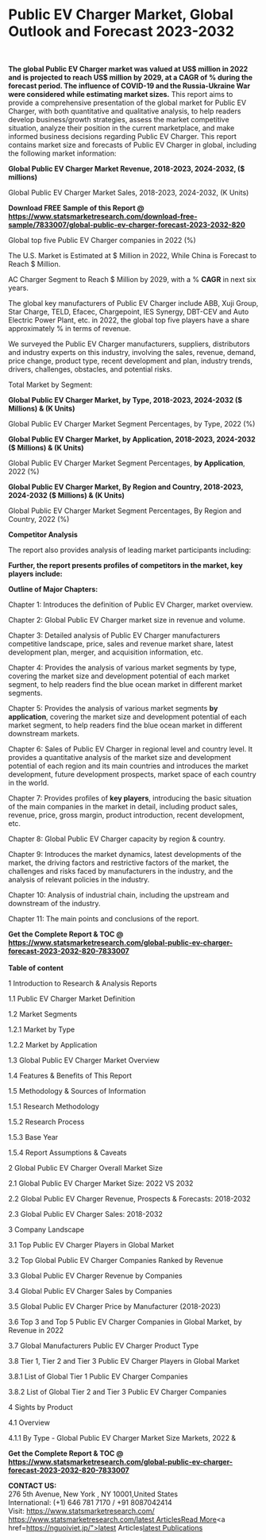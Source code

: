 <h1>Public EV Charger Market, Global Outlook and Forecast 2023-2032</h1><br/><p><strong>The global Public EV Charger market was valued at US$ million in 2022 and is projected to reach US$ million by 2029, at a <strong>CAGR</strong> of % during the forecast period. The influence of COVID-19 and the Russia-Ukraine War were considered while estimating market sizes.</strong> This report aims to provide a comprehensive presentation of the global market for Public EV Charger, with both quantitative and qualitative analysis, to help readers develop business/growth strategies, assess the market competitive situation, analyze their position in the current marketplace, and make informed business decisions regarding Public EV Charger. This report contains market size and forecasts of Public EV Charger in global, including the following market information:</p><p><strong>Global Public EV Charger Market Revenue, 2018-2023, 2024-2032, ($ millions)</strong></p><p>Global Public EV Charger Market Sales, 2018-2023, 2024-2032, (K Units)</p><p><strong>Download FREE Sample of this Report @ <a href="https://www.statsmarketresearch.com/download-free-sample/7833007/global-public-ev-charger-forecast-2023-2032-820">https://www.statsmarketresearch.com/download-free-sample/7833007/global-public-ev-charger-forecast-2023-2032-820</a></strong></p><p>Global top five Public EV Charger companies in 2022 (%)</p><p>The U.S. Market is Estimated at $ Million in 2022, While China is Forecast to Reach $ Million.</p><p>AC Charger Segment to Reach $ Million by 2029, with a % <strong>CAGR</strong> in next six years.</p><p>The global key manufacturers of Public EV Charger include ABB, Xuji Group, Star Charge, TELD, Efacec, Chargepoint, IES Synergy, DBT-CEV and Auto Electric Power Plant, etc. in 2022, the global top five players have a share approximately % in terms of revenue.</p><p>We surveyed the Public EV Charger manufacturers, suppliers, distributors and industry experts on this industry, involving the sales, revenue, demand, price change, product type, recent development and plan, industry trends, drivers, challenges, obstacles, and potential risks.</p><p>Total Market by Segment:</p><p><strong>Global Public EV Charger Market, by Type, 2018-2023, 2024-2032 ($ Millions) & (K Units)</strong></p><p>Global Public EV Charger Market Segment Percentages, by Type, 2022 (%)</p><p><strong>Global Public EV Charger Market, <strong>by Application</strong>, 2018-2023, 2024-2032 ($ Millions) & (K Units)</strong></p><p>Global Public EV Charger Market Segment Percentages, <strong>by Application</strong>, 2022 (%)</p><p><strong>Global Public EV Charger Market, By Region and Country, 2018-2023, 2024-2032 ($ Millions) & (K Units)</strong></p><p>Global Public EV Charger Market Segment Percentages, By Region and Country, 2022 (%)</p><p><strong>Competitor Analysis</strong></p><p>The report also provides analysis of leading market participants including:</p><p><strong>Further, the report presents profiles of competitors in the market, <strong>key players</strong> include:</strong></p><p><strong>Outline of Major Chapters:</strong></p><p>Chapter 1: Introduces the definition of Public EV Charger, market overview.</p><p>Chapter 2: Global Public EV Charger market size in revenue and volume.</p><p>Chapter 3: Detailed analysis of Public EV Charger manufacturers competitive landscape, price, sales and revenue market share, latest development plan, merger, and acquisition information, etc.</p><p>Chapter 4: Provides the analysis of various market segments by type, covering the market size and development potential of each market segment, to help readers find the blue ocean market in different market segments.</p><p>Chapter 5: Provides the analysis of various market segments <strong>by application</strong>, covering the market size and development potential of each market segment, to help readers find the blue ocean market in different downstream markets.</p><p>Chapter 6: Sales of Public EV Charger in regional level and country level. It provides a quantitative analysis of the market size and development potential of each region and its main countries and introduces the market development, future development prospects, market space of each country in the world.</p><p>Chapter 7: Provides profiles of <strong>key players</strong>, introducing the basic situation of the main companies in the market in detail, including product sales, revenue, price, gross margin, product introduction, recent development, etc.</p><p>Chapter 8: Global Public EV Charger capacity by region & country.</p><p>Chapter 9: Introduces the market dynamics, latest developments of the market, the driving factors and restrictive factors of the market, the challenges and risks faced by manufacturers in the industry, and the analysis of relevant policies in the industry.</p><p>Chapter 10: Analysis of industrial chain, including the upstream and downstream of the industry.</p><p>Chapter 11: The main points and conclusions of the report.</p><div><b>Get the Complete Report & TOC @ <a href="https://www.statsmarketresearch.com/global-public-ev-charger-forecast-2023-2032-820-7833007">https://www.statsmarketresearch.com/global-public-ev-charger-forecast-2023-2032-820-7833007</a></b></div><br><b>Table of content</b><p>1 Introduction to Research & Analysis Reports<br />
 
  1.1 Public EV Charger Market Definition<br />
 
  1.2 Market Segments<br />
 
  1.2.1 Market by Type<br />
 
  1.2.2 Market by Application<br />
 
  1.3 Global Public EV Charger Market Overview<br />
 
  1.4 Features & Benefits of This Report<br />
 
  1.5 Methodology & Sources of Information<br />
 
  1.5.1 Research Methodology<br />
 
  1.5.2 Research Process<br />
 
  1.5.3 Base Year<br />
 
  1.5.4 Report Assumptions & Caveats<br />
 
 2 Global Public EV Charger Overall Market Size<br />
 
  2.1 Global Public EV Charger Market Size: 2022 VS 2032<br />
 
  2.2 Global Public EV Charger Revenue, Prospects & Forecasts: 2018-2032<br />
 
  2.3 Global Public EV Charger Sales: 2018-2032<br />
 
 3 Company Landscape<br />
 
  3.1 Top Public EV Charger Players in Global Market<br />
 
  3.2 Top Global Public EV Charger Companies Ranked by Revenue<br />
 
  3.3 Global Public EV Charger Revenue by Companies<br />
 
  3.4 Global Public EV Charger Sales by Companies<br />
 
  3.5 Global Public EV Charger Price by Manufacturer (2018-2023)<br />
 
  3.6 Top 3 and Top 5 Public EV Charger Companies in Global Market, by Revenue in 2022<br />
 
  3.7 Global Manufacturers Public EV Charger Product Type<br />
 
  3.8 Tier 1, Tier 2 and Tier 3 Public EV Charger Players in Global Market<br />
 
  3.8.1 List of Global Tier 1 Public EV Charger Companies<br />
 
  3.8.2 List of Global Tier 2 and Tier 3 Public EV Charger Companies<br />
 
 4 Sights by Product<br />
 
  4.1 Overview<br />
 
  4.1.1 By Type - Global Public EV Charger Market Size Markets, 2022 &<br><div><b>Get the Complete Report & TOC @ <a href="https://www.statsmarketresearch.com/global-public-ev-charger-forecast-2023-2032-820-7833007">https://www.statsmarketresearch.com/global-public-ev-charger-forecast-2023-2032-820-7833007</a></b></div></p> <b>CONTACT US:</b><br>276 5th Avenue, New York , NY 10001,United States<br>International: (+1) 646 781 7170 / +91 8087042414<br>Visit: <a href="https://www.statsmarketresearch.com/">https://www.statsmarketresearch.com/</a><br><a href="https://gyeongbokgung.com">https://www.statsmarketresearch.com/</a><a href="https://hallyeomaritime.com">latest Articles</a><a href="https://jingwansa.com">Read More</a><a href=https://nguoiviet.jp/">latest Articles</a><a href="https://www.intelmarketresearch.com/">latest Publications</a>
